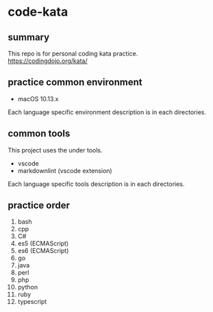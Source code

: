 # code-kata

## summary

This repo is for personal coding kata practice.  
<https://codingdojo.org/kata/>

## practice common environment

- macOS 10.13.x

Each language specific environment description is in each directories.

## common tools

This project uses the under tools.

- vscode
- markdownlint (vscode extension)

Each language specific tools description is in each directories.

## practice order

1. bash
1. cpp
1. C#
1. es5 (ECMAScript)
1. es6 (ECMAScript)
1. go
1. java
1. perl
1. php
1. python
1. ruby
1. typescript
